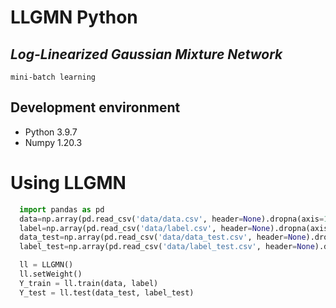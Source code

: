# LLGMN Python

## ***Log-Linearized Gaussian Mixture Network***

`mini-batch learning`

## Development environment
- Python 3.9.7
- Numpy 1.20.3


# Using LLGMN

```python
  import pandas as pd
  data=np.array(pd.read_csv('data/data.csv', header=None).dropna(axis=1))
  label=np.array(pd.read_csv('data/label.csv', header=None).dropna(axis=1))
  data_test=np.array(pd.read_csv('data/data_test.csv', header=None).dropna(axis=1))
  label_test=np.array(pd.read_csv('data/label_test.csv', header=None).dropna(axis=1))

  ll = LLGMN()
  ll.setWeight()
  Y_train = ll.train(data, label)
  Y_test = ll.test(data_test, label_test)
```
